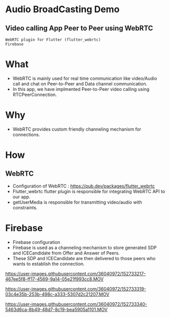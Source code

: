 # Audio BroadCasting Demo
## Video calling App Peer to Peer using WebRTC

	WebRTC plugin for Flutter (flutter_webrtc)
	Firebase 

# What
- WebRTC is mainly used for real time communication like video/Audio call and chat on Peer-to-Peer and Data channel communication.
- In this app, we have implmented Peer-to-Peer video calling using RTCPeerConnection.

# Why 
- WebRTC provides custom friendly channeling mechanism for connections.

# How
## WebRTC
- Configuration of WebRTC  : https://pub.dev/packages/flutter_webrtc
- Flutter_webrtc flutter plugin is responsible for integrating WebRTC API to our app.
- getUserMedia is responsible for transmitting video/audio with constraints.

# Firebase
- Firebase configuration
- FIrebase is used as a channeling mechanism to store generated SDP and ICECandidate from Offer and Answer of Peers.
- These SDP and ICECandidate are then delivered to those peers who wants to establish the connection.



https://user-images.githubusercontent.com/36040972/152733217-467ee5f8-ff17-4569-9a14-05e21f993cc8.MOV

https://user-images.githubusercontent.com/36040972/152733319-03c4e35b-253b-498c-a333-5307d2c21207.MOV

https://user-images.githubusercontent.com/36040972/152733340-5463d6ca-8b49-48d7-8c19-bea5905a1101.MOV


